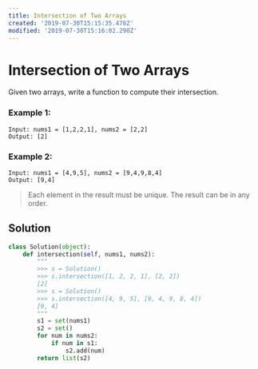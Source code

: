 ```yaml
---
title: Intersection of Two Arrays
created: '2019-07-30T15:15:35.478Z'
modified: '2019-07-30T15:16:02.290Z'
---
```


# Intersection of Two Arrays

Given two arrays, write a function to compute their intersection.

### Example 1:

```
Input: nums1 = [1,2,2,1], nums2 = [2,2]
Output: [2]
```

### Example 2:

```
Input: nums1 = [4,9,5], nums2 = [9,4,9,8,4]
Output: [9,4]
```

> Each element in the result must be unique.
> The result can be in any order.

## Solution

```py
class Solution(object):
    def intersection(self, nums1, nums2):
        """
        >>> s = Solution()
        >>> s.intersection([1, 2, 2, 1], [2, 2])
        [2]
        >>> s = Solution()
        >>> s.intersection([4, 9, 5], [9, 4, 9, 8, 4])
        [9, 4]
        """
        s1 = set(nums1)
        s2 = set()
        for num in nums2:
            if num in s1:
                s2.add(num)
        return list(s2)
```
